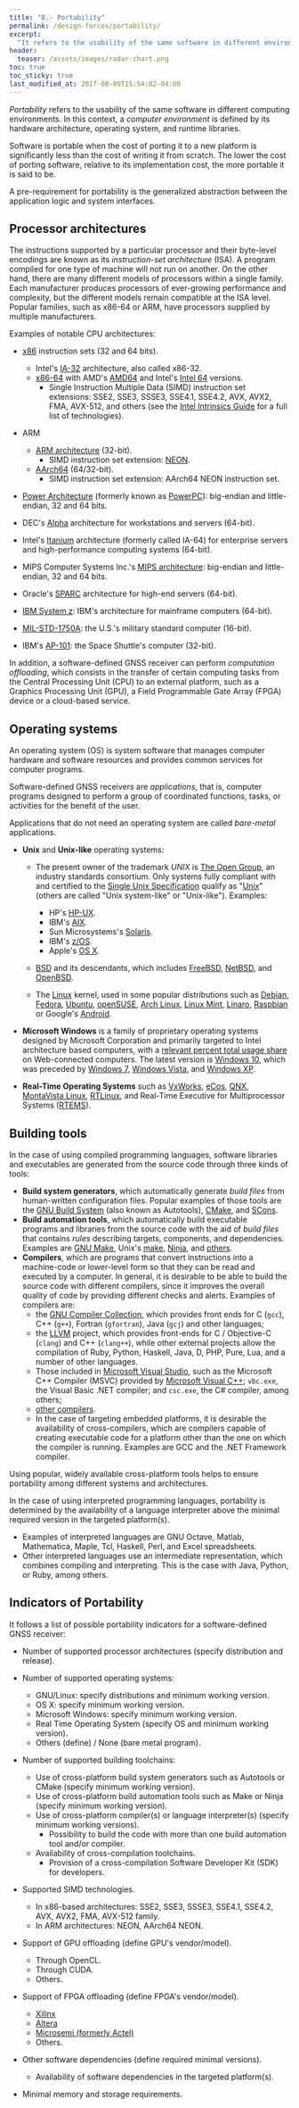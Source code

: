 ```yaml
---
title: "8.- Portability"
permalink: /design-forces/portability/
excerpt:
  "It refers to the usability of the same software in different environments."
header:
  teaser: /assets/images/radar-chart.png
toc: true
toc_sticky: true
last_modified_at: 2017-08-09T15:54:02-04:00
---
```


_Portability_ refers to the usability of the same software in different
computing environments. In this context, a _computer environment_ is defined by
its hardware architecture, operating system, and runtime libraries.

Software is portable when the cost of porting it to a new platform is
significantly less than the cost of writing it from scratch. The lower the cost
of porting software, relative to its implementation cost, the more portable it
is said to be.

A pre-requirement for portability is the generalized abstraction between the
application logic and system interfaces.

## Processor architectures

The instructions supported by a particular processor and their byte-level
encodings are known as its _instruction-set architecture_ (ISA). A program
compiled for one type of machine will not run on another. On the other hand,
there are many different models of processors within a single family. Each
manufacturer produces processors of ever-growing performance and complexity, but
the different models remain compatible at the ISA level. Popular families, such
as x86-64 or ARM, have processors supplied by multiple manufacturers.

Examples of notable CPU architectures:

- [x86](https://en.wikipedia.org/wiki/X86) instruction sets (32 and 64 bits).
  - Intel's [IA-32](https://en.wikipedia.org/wiki/IA-32) architecture, also
    called x86-32.
  - [x86-64](https://en.wikipedia.org/wiki/X86-64) with AMD's
    [AMD64](https://en.wikipedia.org/wiki/X86-64#AMD64) and Intel's
    [Intel 64](https://en.wikipedia.org/wiki/X86-64#Intel_64) versions.
    - Single Instruction Multiple Data (SIMD) instruction set extensions: SSE2,
      SSE3, SSSE3, SSE4.1, SSE4.2, AVX, AVX2, FMA, AVX-512, and others (see the
      [Intel Intrinsics
      Guide](https://www.intel.com/content/www/us/en/docs/intrinsics-guide/index.html)
      for a full list of technologies).

- ARM
  - [ARM architecture](https://en.wikipedia.org/wiki/ARM_architecture) (32-bit).
    - SIMD instruction set extension:
      [NEON](https://www.arm.com/products/processors/technologies/neon.php).
  - [AArch64](https://en.wikipedia.org/wiki/ARM_architecture#64-bit)
    (64/32-bit).
    - SIMD instruction set extension: AArch64 NEON instruction set.

- [Power Architecture](https://en.wikipedia.org/wiki/Power_Architecture)
  (formerly known as [PowerPC](https://en.wikipedia.org/wiki/PowerPC)):
  big-endian and little-endian, 32 and 64 bits.

- DEC's [Alpha](https://en.wikipedia.org/wiki/DEC_Alpha) architecture for
  workstations and servers (64-bit).

- Intel's [Itanium](https://en.wikipedia.org/wiki/Itanium) architecture
  (formerly called IA-64) for enterprise servers and high-performance computing
  systems (64-bit).

- MIPS Computer Systems Inc.'s
  [MIPS architecture](https://en.wikipedia.org/wiki/MIPS_instruction_set):
  big-endian and little-endian, 32 and 64 bits.

- Oracle's [SPARC](https://en.wikipedia.org/wiki/SPARC) architecture for
  high-end servers (64-bit).

- [IBM System z](https://en.wikipedia.org/wiki/IBM_System_z): IBM's architecture
  for mainframe computers (64-bit).

- [MIL-STD-1750A](https://en.wikipedia.org/wiki/MIL-STD-1750A): the U.S.'s
  military standard computer (16-bit).

- IBM's [AP-101](https://en.wikipedia.org/wiki/IBM_AP-101): the Space Shuttle's
  computer (32-bit).

In addition, a software-defined GNSS receiver can perform _computation
offloading_, which consists in the transfer of certain computing tasks from the
Central Processing Unit (CPU) to an external platform, such as a Graphics
Processing Unit (GPU), a Field Programmable Gate Array (FPGA) device or a
cloud-based service.

## Operating systems

An operating system (OS) is system software that manages computer hardware and
software resources and provides common services for computer programs.

Software-defined GNSS receivers are _applications_, that is, computer programs
designed to perform a group of coordinated functions, tasks, or activities for
the benefit of the user.

Applications that do not need an operating system are called _bare-metal_
applications.

- **Unix** and **Unix-like** operating systems:

  - The present owner of the trademark _UNIX_ is
    [The Open Group](https://www.opengroup.org/), an industry standards
    consortium. Only systems fully compliant with and certified to the
    [Single Unix Specification](https://en.wikipedia.org/wiki/Single_UNIX_Specification)
    qualify as "[Unix](https://en.wikipedia.org/wiki/Unix)" (others are called
    "Unix system-like" or "Unix-like"). Examples:
    - HP's [HP-UX](https://en.wikipedia.org/wiki/HP-UX).
    - IBM's [AIX](https://en.wikipedia.org/wiki/IBM_AIX).
    - Sun Microsystems's
      [Solaris](<https://en.wikipedia.org/wiki/Solaris_(operating_system)>).
    - IBM's [z/OS](https://en.wikipedia.org/wiki/Z/OS).
    - Apple's [OS X](https://en.wikipedia.org/wiki/OS_X).

  - [BSD](https://en.wikipedia.org/wiki/Berkeley_Software_Distribution) and its
    descendants, which includes
    [FreeBSD](https://en.wikipedia.org/wiki/FreeBSD),
    [NetBSD](https://en.wikipedia.org/wiki/NetBSD), and
    [OpenBSD](https://en.wikipedia.org/wiki/OpenBSD).

  - The [Linux](https://en.wikipedia.org/wiki/Linux) kernel, used in some
    popular distributions such as [Debian](https://www.debian.org/),
    [Fedora](https://getfedora.org/), [Ubuntu](https://www.ubuntu.com/),
    [openSUSE](https://www.opensuse.org/),
    [Arch Linux](https://www.archlinux.org/),
    [Linux Mint](https://www.linuxmint.com/),
    [Linaro](https://en.wikipedia.org/wiki/Linaro),
    [Raspbian](https://www.raspbian.org/) or Google's
    [Android](https://www.android.com/).

- **Microsoft Windows** is a family of proprietary operating systems designed by
  Microsoft Corporation and primarily targeted to Intel architecture based
  computers, with a
  [relevant percent total usage share](https://en.wikipedia.org/wiki/Usage_share_of_operating_systems)
  on Web-connected computers. The latest version is
  [Windows 10](https://en.wikipedia.org/wiki/Windows_10), which was preceded by
  [Windows 7](https://en.wikipedia.org/wiki/Windows_7),
  [Windows Vista](https://en.wikipedia.org/wiki/Windows_Vista), and
  [Windows XP](https://en.wikipedia.org/wiki/Windows_XP).

- **Real-Time Operating Systems** such as
  [VxWorks](https://windriver.com/products/vxworks/),
  [eCos](http://ecos.sourceware.org/), [QNX](https://blackberry.qnx.com/),
  [MontaVista Linux](https://mvista.com/),
  [RTLinux](https://www.rtlinux.org/), and Real-Time Executive for
  Multiprocessor Systems ([RTEMS](https://www.rtems.org/)).

## Building tools

In the case of using compiled programming languages, software libraries and
executables are generated from the source code through three kinds of tools:

- **Build system generators**, which automatically generate _build files_ from
  human-written configuration files. Popular examples of those tools are the
  [GNU Build System](https://en.wikipedia.org/wiki/GNU_Build_System) (also known
  as Autotools), [CMake](https://cmake.org), and [SCons](https://scons.org).
- **Build automation tools**, which automatically build executable
  programs and libraries from the source code with the aid of _build files_ that
  contains _rules_ describing targets, components, and dependencies. Examples
  are [GNU Make](https://www.gnu.org/software/make/), Unix's
  [make](https://pubs.opengroup.org/onlinepubs/9699919799/utilities/make.html),
  [Ninja](https://ninja-build.org), and
  [others](https://en.wikipedia.org/wiki/List_of_build_automation_software).
- **Compilers**, which are programs that convert instructions into a
  machine-code or lower-level form so that they can be read and executed by a
  computer. In general, it is desirable to be able to build the source code with
  different compilers, since it improves the overall quality of code by
  providing different checks and alerts. Examples of compilers are:
  - the [GNU Compiler Collection](https://gcc.gnu.org), which provides front
    ends for C (`gcc`), C++ (`g++`), Fortran (`gfortran`), Java (`gcj`) and
    other languages;
  - the [LLVM](https://llvm.org) project, which provides front-ends for C /
    Objective-C (`clang`) and C++ (`clang++`), while other external projects
    allow the compilation of Ruby, Python, Haskell, Java, D, PHP, Pure, Lua, and
    a number of other languages.
  - Those included in [Microsoft Visual Studio](https://www.visualstudio.com/),
    such as the Microsoft C++ Compiler (MSVC) provided by
    [Microsoft Visual C++](https://en.wikipedia.org/wiki/Microsoft_Visual_C%2B%2B);
    `vbc.exe`, the Visual Basic .NET compiler; and `csc.exe`, the C# compiler,
    among others;
  - [other compilers](https://en.wikipedia.org/wiki/List_of_compilers).
  - In the case of targeting embedded platforms, it is desirable the
    availability of cross-compilers, which are compilers capable of creating
    executable code for a platform other than the one on which the compiler is
    running. Examples are GCC and the .NET Framework compiler.

Using popular, widely available cross-platform tools helps to ensure portability
among different systems and architectures.

In the case of using interpreted programming languages, portability is
determined by the availability of a language interpreter above the minimal
required version in the targeted platform(s).

- Examples of interpreted languages are GNU Octave, Matlab, Mathematica, Maple,
  Tcl, Haskell, Perl, and Excel spreadsheets.
- Other interpreted languages use an intermediate representation, which combines
  compiling and interpreting. This is the case with Java, Python, or Ruby, among
  others.

## Indicators of Portability

It follows a list of possible portability indicators for a software-defined GNSS
receiver:

- Number of supported processor architectures (specify distribution and
  release).

- Number of supported operating systems:
  - GNU/Linux: specify distributions and minimum working version.
  - OS X: specify minimum working version.
  - Microsoft Windows: specify minimum working version.
  - Real Time Operating System (specify OS and minimum working version).
  - Others (define) / None (bare metal program).

- Number of supported building toolchains:
  - Use of cross-platform build system generators such as Autotools or CMake
    (specify minimum working version).
  - Use of cross-platform build automation tools such as Make or Ninja (specify
    minimum working version).
  - Use of cross-platform compiler(s) or language interpreter(s) (specify
    minimum working versions).
    - Possibility to build the code with more than one build automation tool
      and/or compiler.
  - Availability of cross-compilation toolchains.
    - Provision of a cross-compilation Software Developer Kit (SDK) for
      developers.

- Supported SIMD technologies.
  - In x86-based architectures: SSE2, SSE3, SSSE3, SSE4.1, SSE4.2, AVX, AVX2,
    FMA, AVX-512 family.
  - In ARM architectures: NEON, AArch64 NEON.

- Support of GPU offloading (define GPU's vendor/model).
  - Through OpenCL.
  - Through CUDA.
  - Others.

- Support of FPGA offloading (define FPGA's vendor/model).
  - [Xilinx](https://www.xilinx.com/)
  - [Altera](https://www.altera.com/)
  - [Microsemi (formerly Actel)](https://www.microsemi.com/products/fpga-soc/fpga-and-soc)
  - Others.

- Other software dependencies (define required minimal versions).
  - Availability of software dependencies in the targeted platform(s).

- Minimal memory and storage requirements.
